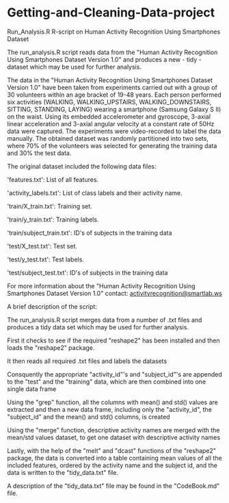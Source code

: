 # Getting-and-Cleaning-Data-project

Run_Analysis.R R-script on Human Activity Recognition Using Smartphones Dataset

The run_analysis.R script reads data from the "Human Activity Recognition Using Smartphones Dataset Version 1.0" and produces a new - tidy - dataset which may be used for further analysis.

The data in the "Human Activity Recognition Using Smartphones Dataset Version 1.0" have been taken from experiments carried out with a group of 30 volunteers within an age bracket of 19-48 years. Each person performed six activities (WALKING, WALKING_UPSTAIRS, WALKING_DOWNSTAIRS, SITTING, STANDING, LAYING) wearing a smartphone (Samsung Galaxy S II) on the waist. Using its embedded accelerometer and gyroscope, 3-axial linear acceleration and 3-axial angular velocity at a constant rate of 50Hz data were captured. The experiments were video-recorded to label the data manually. The obtained dataset was randomly partitioned into two sets, where 70% of the volunteers was selected for generating the training data and 30% the test data.

The original dataset included the following data files:

'features.txt': List of all features.

'activity_labels.txt': List of class labels and their activity name.

'train/X_train.txt': Training set.

'train/y_train.txt': Training labels.

'train/subject_train.txt': ID's of subjects in the training data

'test/X_test.txt': Test set.

'test/y_test.txt': Test labels.

'test/subject_test.txt': ID's of subjects in the training data

For more information about the "Human Activity Recognition Using Smartphones Dataset Version 1.0" contact: activityrecognition@smartlab.ws

A brief description of the script:

The run_analysis.R script merges data from a number of .txt files and produces a tidy data set which may be used for further analysis.

First it checks to see if the required "reshape2" has been installed and then loads the "reshape2" package.

It then reads all required .txt files and labels the datasets

Consquently the appropriate "activity_id"'s and "subject_id"'s are appended to the "test" and the "training" data, which are then combined into one single data frame

Using the "grep" function, all the columns with mean() and std() values are extracted and then a new data frame, including only the "activity_id", the "subject_id" and the mean() and std() columns, is created

Using the "merge" function, descriptive activity names are merged with the mean/std values dataset, to get one dataset with descriptive activity names

Lastly, with the help of the "melt" and "dcast" functions of the "reshape2" package, the data is converted into a table containing mean values of all the included features, ordered by the activity name and the subject id, and the data is written to the "tidy_data.txt" file.

A description of the "tidy_data.txt" file may be found in the "CodeBook.md" file.

 

